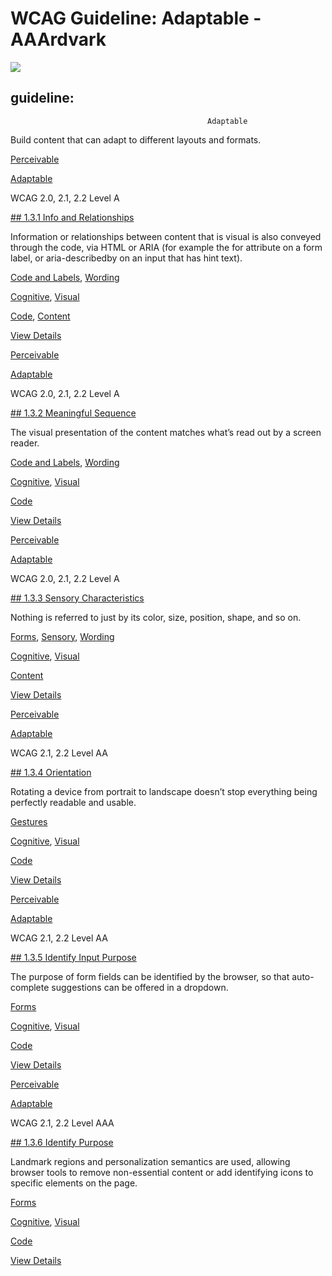 # WCAG Guideline: Adaptable - AAArdvark

![](https://aaardvarkaccessibility.com/wp-content/uploads/2025/05/Full-Screen.svg) 
## guideline:    
                                            

                                                Adaptable

Build content that can adapt to different layouts and formats.

[Perceivable](https://aaardvarkaccessibility.com/wcag-principle/perceivable/)

[Adaptable](https://aaardvarkaccessibility.com/wcag-guideline/adaptable/)

WCAG 2.0, 2.1, 2.2
Level A

[## 1.3.1 Info and Relationships](https://aaardvarkaccessibility.com/wcag-plain-english/1-3-1-info-and-relationships/)

Information or relationships between content that is visual is also conveyed through the code, via HTML or ARIA (for example the for attribute on a form label, or aria-describedby on an input that has hint text).

[Code and Labels](https://aaardvarkaccessibility.com/wcag-theme/code-and-labels/), 
[Wording](https://aaardvarkaccessibility.com/wcag-theme/wording/) 

 

[Cognitive](https://aaardvarkaccessibility.com/wcag-disability/cognitive/), [Visual](https://aaardvarkaccessibility.com/wcag-disability/visual/) 

 

[Code](https://aaardvarkaccessibility.com/wcag-responsibility/code/), [Content](https://aaardvarkaccessibility.com/wcag-responsibility/content/) 

[View Details](https://aaardvarkaccessibility.com/wcag-plain-english/1-3-1-info-and-relationships/)

[Perceivable](https://aaardvarkaccessibility.com/wcag-principle/perceivable/)

[Adaptable](https://aaardvarkaccessibility.com/wcag-guideline/adaptable/)

WCAG 2.0, 2.1, 2.2
Level A

[## 1.3.2 Meaningful Sequence](https://aaardvarkaccessibility.com/wcag-plain-english/1-3-2-meaningful-sequence/)

The visual presentation of the content matches what’s read out by a screen reader.

[Code and Labels](https://aaardvarkaccessibility.com/wcag-theme/code-and-labels/), 
[Wording](https://aaardvarkaccessibility.com/wcag-theme/wording/) 

 

[Cognitive](https://aaardvarkaccessibility.com/wcag-disability/cognitive/), [Visual](https://aaardvarkaccessibility.com/wcag-disability/visual/) 

 

[Code](https://aaardvarkaccessibility.com/wcag-responsibility/code/) 

[View Details](https://aaardvarkaccessibility.com/wcag-plain-english/1-3-2-meaningful-sequence/)

[Perceivable](https://aaardvarkaccessibility.com/wcag-principle/perceivable/)

[Adaptable](https://aaardvarkaccessibility.com/wcag-guideline/adaptable/)

WCAG 2.0, 2.1, 2.2
Level A

[## 1.3.3 Sensory Characteristics](https://aaardvarkaccessibility.com/wcag-plain-english/1-3-3-sensory-characteristics/)

Nothing is referred to just by its color, size, position, shape, and so on.

[Forms](https://aaardvarkaccessibility.com/wcag-theme/forms/), 
[Sensory](https://aaardvarkaccessibility.com/wcag-theme/sensory/), 
[Wording](https://aaardvarkaccessibility.com/wcag-theme/wording/) 

 

[Cognitive](https://aaardvarkaccessibility.com/wcag-disability/cognitive/), [Visual](https://aaardvarkaccessibility.com/wcag-disability/visual/) 

 

[Content](https://aaardvarkaccessibility.com/wcag-responsibility/content/) 

[View Details](https://aaardvarkaccessibility.com/wcag-plain-english/1-3-3-sensory-characteristics/)

[Perceivable](https://aaardvarkaccessibility.com/wcag-principle/perceivable/)

[Adaptable](https://aaardvarkaccessibility.com/wcag-guideline/adaptable/)

WCAG 2.1, 2.2
Level AA

[## 1.3.4 Orientation](https://aaardvarkaccessibility.com/wcag-plain-english/1-3-4-orientation/)

Rotating a device from portrait to landscape doesn’t stop everything being perfectly readable and usable.

[Gestures](https://aaardvarkaccessibility.com/wcag-theme/gestures/) 

 

[Cognitive](https://aaardvarkaccessibility.com/wcag-disability/cognitive/), [Visual](https://aaardvarkaccessibility.com/wcag-disability/visual/) 

 

[Code](https://aaardvarkaccessibility.com/wcag-responsibility/code/) 

[View Details](https://aaardvarkaccessibility.com/wcag-plain-english/1-3-4-orientation/)

[Perceivable](https://aaardvarkaccessibility.com/wcag-principle/perceivable/)

[Adaptable](https://aaardvarkaccessibility.com/wcag-guideline/adaptable/)

WCAG 2.1, 2.2
Level AA

[## 1.3.5 Identify Input Purpose](https://aaardvarkaccessibility.com/wcag-plain-english/1-3-5-identify-input-purpose/)

The purpose of form fields can be identified by the browser, so that auto-complete suggestions can be offered in a dropdown.

[Forms](https://aaardvarkaccessibility.com/wcag-theme/forms/) 

 

[Cognitive](https://aaardvarkaccessibility.com/wcag-disability/cognitive/), [Visual](https://aaardvarkaccessibility.com/wcag-disability/visual/) 

 

[Code](https://aaardvarkaccessibility.com/wcag-responsibility/code/) 

[View Details](https://aaardvarkaccessibility.com/wcag-plain-english/1-3-5-identify-input-purpose/)

[Perceivable](https://aaardvarkaccessibility.com/wcag-principle/perceivable/)

[Adaptable](https://aaardvarkaccessibility.com/wcag-guideline/adaptable/)

WCAG 2.1, 2.2
Level AAA

[## 1.3.6 Identify Purpose](https://aaardvarkaccessibility.com/wcag-plain-english/1-3-6-identify-purpose/)

Landmark regions and personalization semantics are used, allowing browser tools to remove non-essential content or add identifying icons to specific elements on the page.

[Forms](https://aaardvarkaccessibility.com/wcag-theme/forms/) 

 

[Cognitive](https://aaardvarkaccessibility.com/wcag-disability/cognitive/), [Visual](https://aaardvarkaccessibility.com/wcag-disability/visual/) 

 

[Code](https://aaardvarkaccessibility.com/wcag-responsibility/code/) 

[View Details](https://aaardvarkaccessibility.com/wcag-plain-english/1-3-6-identify-purpose/)

 

